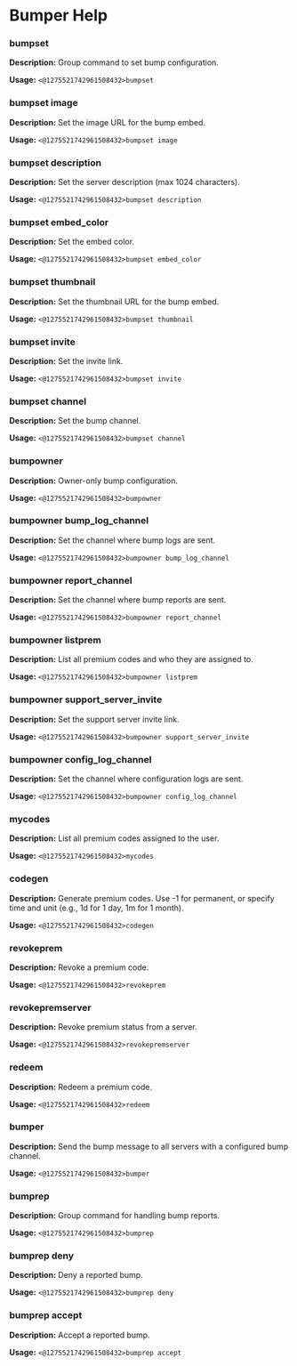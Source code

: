 # Bumper Help

### bumpset

**Description:** Group command to set bump configuration.

**Usage:** `<@1275521742961508432>bumpset`

### bumpset image

**Description:** Set the image URL for the bump embed.

**Usage:** `<@1275521742961508432>bumpset image`

### bumpset description

**Description:** Set the server description (max 1024 characters).

**Usage:** `<@1275521742961508432>bumpset description`

### bumpset embed_color

**Description:** Set the embed color.

**Usage:** `<@1275521742961508432>bumpset embed_color`

### bumpset thumbnail

**Description:** Set the thumbnail URL for the bump embed.

**Usage:** `<@1275521742961508432>bumpset thumbnail`

### bumpset invite

**Description:** Set the invite link.

**Usage:** `<@1275521742961508432>bumpset invite`

### bumpset channel

**Description:** Set the bump channel.

**Usage:** `<@1275521742961508432>bumpset channel`

### bumpowner

**Description:** Owner-only bump configuration.

**Usage:** `<@1275521742961508432>bumpowner`

### bumpowner bump_log_channel

**Description:** Set the channel where bump logs are sent.

**Usage:** `<@1275521742961508432>bumpowner bump_log_channel`

### bumpowner report_channel

**Description:** Set the channel where bump reports are sent.

**Usage:** `<@1275521742961508432>bumpowner report_channel`

### bumpowner listprem

**Description:** List all premium codes and who they are assigned to.

**Usage:** `<@1275521742961508432>bumpowner listprem`

### bumpowner support_server_invite

**Description:** Set the support server invite link.

**Usage:** `<@1275521742961508432>bumpowner support_server_invite`

### bumpowner config_log_channel

**Description:** Set the channel where configuration logs are sent.

**Usage:** `<@1275521742961508432>bumpowner config_log_channel`

### mycodes

**Description:** List all premium codes assigned to the user.

**Usage:** `<@1275521742961508432>mycodes`

### codegen

**Description:** Generate premium codes. Use -1 for permanent, or specify time and unit (e.g., 1d for 1 day, 1m for 1 month).

**Usage:** `<@1275521742961508432>codegen`

### revokeprem

**Description:** Revoke a premium code.

**Usage:** `<@1275521742961508432>revokeprem`

### revokepremserver

**Description:** Revoke premium status from a server.

**Usage:** `<@1275521742961508432>revokepremserver`

### redeem

**Description:** Redeem a premium code.

**Usage:** `<@1275521742961508432>redeem`

### bumper

**Description:** Send the bump message to all servers with a configured bump channel.

**Usage:** `<@1275521742961508432>bumper`

### bumprep

**Description:** Group command for handling bump reports.

**Usage:** `<@1275521742961508432>bumprep`

### bumprep deny

**Description:** Deny a reported bump.

**Usage:** `<@1275521742961508432>bumprep deny`

### bumprep accept

**Description:** Accept a reported bump.

**Usage:** `<@1275521742961508432>bumprep accept`

